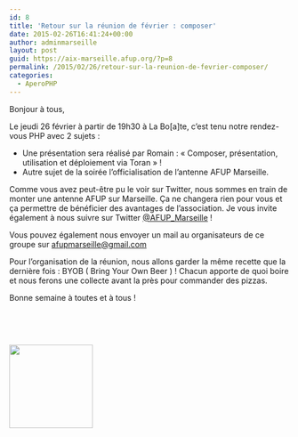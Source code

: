 ```yaml
---
id: 8
title: 'Retour sur la réunion de février : composer'
date: 2015-02-26T16:41:24+00:00
author: adminmarseille
layout: post
guid: https://aix-marseille.afup.org/?p=8
permalink: /2015/02/26/retour-sur-la-reunion-de-fevrier-composer/
categories:
  - AperoPHP
---
```

Bonjour à tous,

Le jeudi 26 février à partir de 19h30 à La Bo[a]te, c&rsquo;est tenu notre rendez-vous PHP avec 2 sujets :

  * Une présentation sera réalisé par Romain : &laquo;&nbsp;Composer, présentation, utilisation et déploiement via Toran&nbsp;&raquo; !
  * Autre sujet de la soirée l&rsquo;officialisation de l&rsquo;antenne AFUP Marseille.

Comme vous avez peut-être pu le voir sur Twitter, nous sommes en train de monter une antenne AFUP sur Marseille. Ça ne changera rien pour vous et ça permettre de bénéficier des avantages de l&rsquo;association. Je vous invite également à nous suivre sur Twitter [@AFUP_Marseille](https://twitter.com/AFUP_Marseille) !

Vous pouvez également nous envoyer un mail au organisateurs de ce groupe sur <afupmarseille@gmail.com>

Pour l&rsquo;organisation de la réunion, nous allons garder la même recette que la dernière fois : BYOB ( Bring Your Own Beer ) ! Chacun apporte de quoi boire et nous ferons une collecte avant la près pour commander des pizzas.

Bonne semaine à toutes et à tous !

&nbsp;

&nbsp;

<div id='gallery-1' class='gallery galleryid-8 gallery-columns-3 gallery-size-thumbnail'>
  <dl class='gallery-item'>
    <dt class='gallery-icon landscape'>
      <a href='https://aix-marseille.afup.org/2015/02/26/retour-sur-la-reunion-de-fevrier-composer/img_2637/'><img width="150" height="150" src="https://aix-marseille.afup.org/files/2015/02/IMG_2637-150x150.jpg" class="attachment-thumbnail size-thumbnail" alt="" /></a>
    </dt>
  </dl>
  
  <br style='clear: both' />
</div>